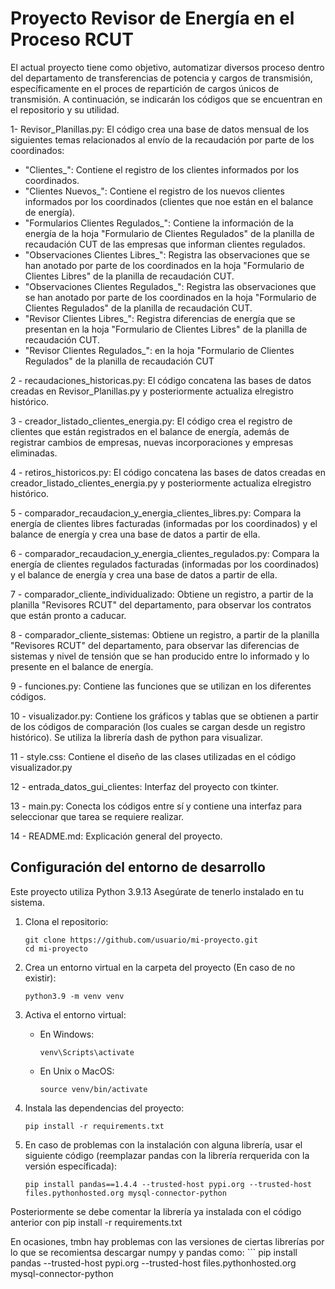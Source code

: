 
# Proyecto Revisor de Energía en el Proceso RCUT

El actual proyecto tiene como objetivo, automatizar diversos proceso dentro del departamento de transferencias de potencia y cargos de transmisión, específicamente en el proces de repartición de cargos únicos de transmisión. A continuación, se indicarán los códigos que se encuentran en el repositorio y su utilidad.

1- Revisor_Planillas.py: El código crea una base de datos mensual de los siguientes temas relacionados al envío de la recaudación por parte de los coordinados: 
- "Clientes_": Contiene el registro de los clientes informados por los coordinados.
- "Clientes Nuevos_": Contiene el registro de los nuevos clientes informados por los coordinados (clientes que noe están en el balance de energía).
- "Formularios Clientes Regulados_": Contiene la información de la energía de la hoja "Formulario de Clientes Regulados" de la planilla de recaudación CUT de las empresas que informan clientes regulados. 
- "Observaciones Clientes Libres_": Registra las observaciones que se han anotado por parte de los coordinados en la hoja "Formulario de Clientes Libres" de la planilla de recaudación CUT.
- "Observaciones Clientes Regulados_": Registra las observaciones que se han anotado por parte de los coordinados en la hoja "Formulario de Clientes Regulados" de la planilla de recaudación CUT.
- "Revisor Clientes Libres_": Registra diferencias de energía que se presentan en la hoja "Formulario de Clientes Libres" de la planilla de recaudación CUT.
- "Revisor Clientes Regulados_": en la hoja "Formulario de Clientes Regulados" de la planilla de recaudación CUT

2 - recaudaciones_historicas.py: El código concatena las bases de datos creadas en Revisor_Planillas.py y posteriormente actualiza elregistro histórico.

3 - creador_listado_clientes_energia.py: El código crea el registro de clientes que están registrados en el balance de energía, además de registrar cambios de empresas, nuevas incorporaciones y empresas eliminadas.

4 - retiros_historicos.py:  El código concatena las bases de datos creadas en creador_listado_clientes_energia.py y posteriormente actualiza elregistro histórico. 

5 - comparador_recaudacion_y_energia_clientes_libres.py: Compara la energía de clientes libres facturadas (informadas por los coordinados) y el balance de energía y crea una base de datos a partir de ella.

6 - comparador_recaudacion_y_energia_clientes_regulados.py: Compara la energía de clientes regulados facturadas (informadas por los coordinados) y el balance de energía y crea una base de datos a partir de ella.

7 - comparador_cliente_individualizado: Obtiene un registro, a partir de la planilla "Revisores RCUT" del departamento, para observar los contratos que están pronto a caducar.

8 - comparador_cliente_sistemas: Obtiene un registro, a partir de la planilla "Revisores RCUT" del departamento, para observar las diferencias de sistemas y nivel de tensión que se han producido entre lo informado y lo presente en el balance de energía.

9 - funciones.py: Contiene las funciones que se utilizan en los diferentes códigos.

10 - visualizador.py: Contiene los gráficos y tablas que se obtienen a partir de los códigos de comparación (los cuales se cargan desde un registro histórico). Se utiliza la librería dash de python para visualizar.

11 - style.css: Contiene el diseño de las clases utilizadas en el código visualizador.py

12 - entrada_datos_gui_clientes: Interfaz del proyecto con tkinter.

13 - main.py: Conecta los códigos entre sí y contiene una interfaz para seleccionar que tarea se requiere realizar.

14 - README.md: Explicación general del proyecto. 

## Configuración del entorno de desarrollo

Este proyecto utiliza Python 3.9.13 Asegúrate de tenerlo instalado en tu sistema.

1. Clona el repositorio:
    ```
    git clone https://github.com/usuario/mi-proyecto.git
    cd mi-proyecto
    ```

2. Crea un entorno virtual en la carpeta del proyecto (En caso de no existir):
    ```
    python3.9 -m venv venv
    ```

3. Activa el entorno virtual:
    - En Windows:
        ```
        venv\Scripts\activate
        ```
    - En Unix o MacOS:
        ```
        source venv/bin/activate
        ```

4. Instala las dependencias del proyecto:
    ```
    pip install -r requirements.txt

5. En caso de problemas con la instalación con alguna librería, usar el siguiente código (reemplazar pandas con la librería rerquerida con la versión específicada):
    ```
    pip install pandas==1.4.4 --trusted-host pypi.org --trusted-host files.pythonhosted.org mysql-connector-python

  Posteriormente se debe comentar la librería ya instalada con el código anterior con pip install -r requirements.txt

  En ocasiones, tmbn hay problemas con las versiones de ciertas librerías por lo que se recomientsa descargar numpy y pandas como: 
    ```
    pip install pandas --trusted-host pypi.org --trusted-host files.pythonhosted.org mysql-connector-python

  
